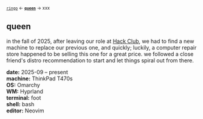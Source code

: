 <sub>[`ringo`](/ringo) &larr; [**`queen`**](/queen) &rarr; xxx</sub>

## queen

in the fall of 2025, after leaving our role at [Hack Club](https://hackclub.com), we had to find a new machine to replace our previous one, and quickly; luckily, a computer repair store happened to be selling this one for a great price. we followed a close friend's distro recommendation to start and let things spiral out from there.

**date:** 2025-09 &ndash; present\
**machine:** ThinkPad T470s\
**OS:** Omarchy\
**WM:** Hyprland\
**terminal:** foot\
**shell:** bash\
**editor:** Neovim
